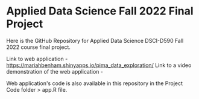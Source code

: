 # Applied Data Science Fall 2022 Final Project
Here is the GitHub Repository for Applied Data Science DSCI-D590 Fall 2022 course final project. 

Link to web application - https://mariahbenham.shinyapps.io/pima_data_exploration/
Link to a video demonstration of the web application - 


Web application's code is also available in this repository in the Project Code folder > app.R file. 
